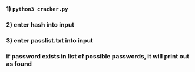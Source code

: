 ### 1) `python3 cracker.py`
### 2) enter hash into input
### 3) enter passlist.txt into input
### if password exists in list of possible passwords, it will print out as found